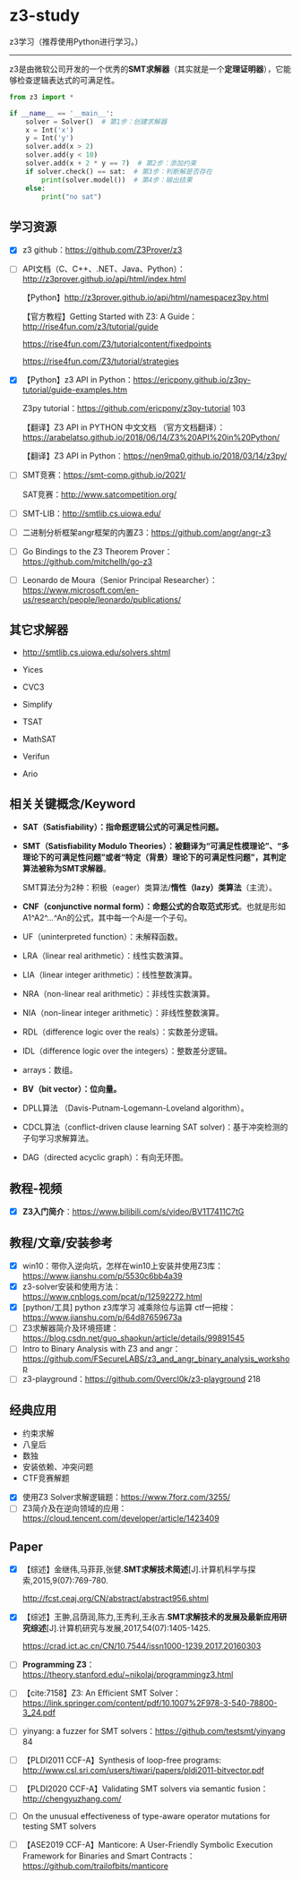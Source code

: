 # z3-study

z3学习（推荐使用Python进行学习。）

---

z3是由微软公司开发的一个优秀的**SMT求解器**（其实就是一个**定理证明器**），它能够检查逻辑表达式的可满足性。

```python
from z3 import *

if __name__ == '__main__':
    solver = Solver()  # 第1步：创建求解器
    x = Int('x')
    y = Int('y')
    solver.add(x > 2)
    solver.add(y < 10)
    solver.add(x + 2 * y == 7)  # 第2步：添加约束
    if solver.check() == sat:  # 第3步：判断解是否存在
        print(solver.model())  # 第4步：输出结果
    else:
        print("no sat")

```

## 学习资源

- [x] z3 github：https://github.com/Z3Prover/z3

- [ ] API文档（C、C++、.NET、Java、Python）：http://z3prover.github.io/api/html/index.html

  【Python】http://z3prover.github.io/api/html/namespacez3py.html

  【官方教程】Getting Started with Z3: A Guide：
  http://rise4fun.com/z3/tutorial/guide

  https://rise4fun.com/Z3/tutorialcontent/fixedpoints

  https://rise4fun.com/Z3/tutorial/strategies

- [x] 【Python】z3 API in Python：https://ericpony.github.io/z3py-tutorial/guide-examples.htm

  Z3py tutorial：https://github.com/ericpony/z3py-tutorial 103

  【翻译】Z3 API in PYTHON 中文文档 （官方文档翻译）：https://arabelatso.github.io/2018/06/14/Z3%20API%20in%20Python/
  
  【翻译】Z3 API in Python：https://nen9ma0.github.io/2018/03/14/z3py/
  
- [ ] SMT竞赛：https://smt-comp.github.io/2021/

  SAT竞赛：http://www.satcompetition.org/

- [ ] SMT-LIB：http://smtlib.cs.uiowa.edu/

- [ ] 二进制分析框架angr框架的内置Z3：https://github.com/angr/angr-z3

- [ ] Go Bindings to the Z3 Theorem Prover：https://github.com/mitchellh/go-z3

- [ ] Leonardo de Moura（Senior Principal Researcher）：https://www.microsoft.com/en-us/research/people/leonardo/publications/

## 其它求解器

- http://smtlib.cs.uiowa.edu/solvers.shtml

- Yices
- CVC3
- Simplify
- TSAT
- MathSAT
- Verifun
- Ario

## 相关关键概念/Keyword

- **SAT（Satisfiability）：指命题逻辑公式的可满足性问题。**

- **SMT（Satisfiability Modulo Theories）：**被翻译为“**可满足性模理论**”、“**多理论下的可满足性问题**”或者“**特定（背景）理论下的可满足性问题**”，其**判定算法被称为SMT求解器**。

  SMT算法分为2种：积极（eager）类算法/**惰性（lazy）类算法**（主流）。

- **CNF（conjunctive normal form）：**命题公式的**合取范式形式**。也就是形如A1^A2^...^An的公式，其中每一个Ai是一个子句。

- UF（uninterpreted function）：未解释函数。

- LRA（linear real arithmetic）：线性实数演算。

- LIA（linear integer arithmetic）：线性整数演算。

- NRA（non-linear real arithmetic）：非线性实数演算。

- NIA（non-linear integer arithmetic）：非线性整数演算。

- RDL（difference logic over the reals）：实数差分逻辑。

- IDL（difference logic over the integers）：整数差分逻辑。

- arrays：数组。

- **BV（bit vector）：位向量。**

- DPLL算法 （Davis-Putnam-Logemann-Loveland algorithm）。

- CDCL算法（conflict-driven clause learning SAT solver)：基于冲突检测的子句学习求解算法。

- DAG（directed acyclic graph）：有向无环图。

## 教程-视频

- [x] **Z3入门简介**：https://www.bilibili.com/s/video/BV1T7411C7tG

## 教程/文章/安装参考

- [x] win10：带你入逆向坑，怎样在win10上安装并使用Z3库：https://www.jianshu.com/p/5530c6bb4a39
- [x] z3-solver安装和使用方法：https://www.cnblogs.com/pcat/p/12592272.html
- [x] [python/工具] python z3库学习 减乘除位与运算 ctf一把梭：https://www.jianshu.com/p/64d87659673a
- [ ] Z3求解器简介及环境搭建：https://blog.csdn.net/guo_shaokun/article/details/99891545
- [ ] Intro to Binary Analysis with Z3 and angr：https://github.com/FSecureLABS/z3_and_angr_binary_analysis_workshop
- [ ] z3-playground：https://github.com/0vercl0k/z3-playground 218

## 经典应用

- 约束求解
- 八皇后
- 数独
- 安装依赖、冲突问题
- CTF竞赛解题
- [x] 使用Z3 Solver求解逻辑题：https://www.7forz.com/3255/
- [ ] Z3简介及在逆向领域的应用：https://cloud.tencent.com/developer/article/1423409

## Paper

- [x] 【综述】金继伟,马菲菲,张健.**SMT求解技术简述**[J].计算机科学与探索,2015,9(07):769-780. 

  http://fcst.ceaj.org/CN/abstract/abstract956.shtml

- [x] 【综述】王翀,吕荫润,陈力,王秀利,王永吉.**SMT求解技术的发展及最新应用研究综述**[J].计算机研究与发展,2017,54(07):1405-1425. 

  https://crad.ict.ac.cn/CN/10.7544/issn1000-1239.2017.20160303

- [ ] **Programming Z3**：https://theory.stanford.edu/~nikolaj/programmingz3.html

- [ ] 【cite:7158】Z3: An Efficient SMT Solver：https://link.springer.com/content/pdf/10.1007%2F978-3-540-78800-3_24.pdf

- [ ] yinyang: a fuzzer for SMT solvers：https://github.com/testsmt/yinyang 84

- [ ] 【PLDI2011 CCF-A】Synthesis of loop-free programs: http://www.csl.sri.com/users/tiwari/papers/pldi2011-bitvector.pdf

- [ ] 【PLDI2020 CCF-A】Validating SMT solvers via semantic fusion：http://chengyuzhang.com/

- [ ] On the unusual effectiveness of type-aware operator mutations for testing SMT solvers

- [ ] 【ASE2019 CCF-A】Manticore: A User-Friendly Symbolic Execution Framework for Binaries and Smart Contracts：https://github.com/trailofbits/manticore



